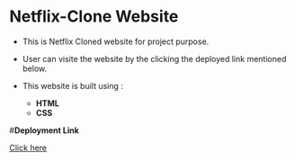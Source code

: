 # Netflix-Clone Website

- This is Netflix Cloned website for project purpose.
- User can visite the website by the clicking the deployed link mentioned below.
 
 
- This website is built using :
    -  **HTML**
    -  **CSS**

 #**Deployment Link**
 
[Click here](netflix-clone-one-peach.vercel.app)


